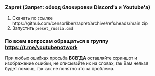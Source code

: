 ### Zapret (Запрет: обход блокировки Discord'а и Youtube'а)
1. Скачать по ссылке https://github.com/censorliber/zapret/archive/refs/heads/main.zip
2. Запустить `preset_russia.cmd`

### По всем вопросам обращаться в группу https://t.me/youtubenotwork
При любых ошибках просьба **ВСЕГДА** оставляйте скриншот и изображение ошибки, не описывайте их на словах, так Вам нельзя будет помочь, так как не понятно что за проблема.

